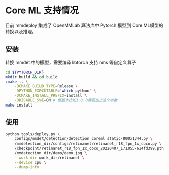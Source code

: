 # Core ML 支持情况

目前 mmdeploy 集成了 OpenMMLab 算法库中 Pytorch 模型到 Core ML模型的转换以及推理。

## 安装

转换 mmdet 中的模型，需要编译 libtorch 支持 nms 等自定义算子

```bash
cd ${PYTORCH_DIR}
mkdir build && cd build
cmake .. \
    -DCMAKE_BUILD_TYPE=Release \
    -DPYTHON_EXECUTABLE=`which python` \
    -DCMAKE_INSTALL_PREFIX=install \
    -DDISABLE_SVE=ON # 低版本比如1.8.0需要加上这个参数
make install
```

## 使用

```bash
python tools/deploy.py \
    configs/mmdet/detection/detection_coreml_static-800x1344.py \
    /mmdetection_dir/configs/retinanet/retinanet_r18_fpn_1x_coco.py \
    /checkpoint/retinanet_r18_fpn_1x_coco_20220407_171055-614fd399.pth \
    /mmdetection_dir/demo/demo.jpg \
    --work-dir work_dir/retinanet \
    --device cpu \
    --dump-info
```
